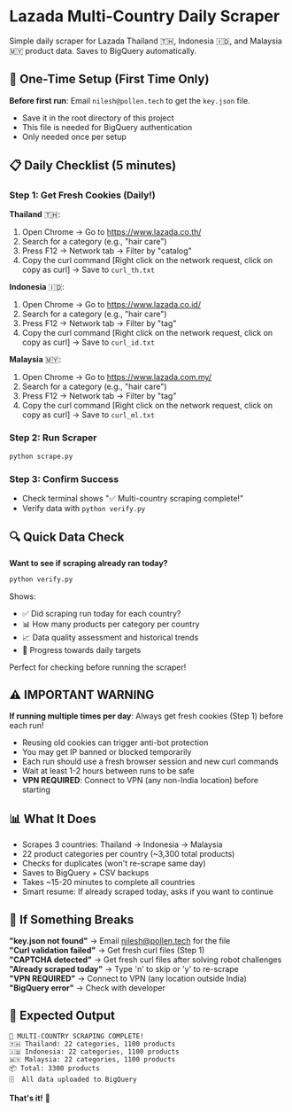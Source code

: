 # Lazada Multi-Country Daily Scraper

Simple daily scraper for Lazada Thailand 🇹🇭, Indonesia 🇮🇩, and Malaysia 🇲🇾 product data. Saves to BigQuery automatically.

## 🔧 One-Time Setup (First Time Only)

**Before first run**: Email `nilesh@pollen.tech` to get the `key.json` file.
- Save it in the root directory of this project
- This file is needed for BigQuery authentication
- Only needed once per setup

## 📋 Daily Checklist (5 minutes)

### Step 1: Get Fresh Cookies (Daily!)

**Thailand** 🇹🇭:
1. Open Chrome → Go to https://www.lazada.co.th/
2. Search for a category (e.g., "hair care")
3. Press F12 → Network tab → Filter by "catalog"
4. Copy the curl command [Right click on the network request, click on copy as curl] → Save to `curl_th.txt`

**Indonesia** 🇮🇩:
1. Open Chrome → Go to https://www.lazada.co.id/
2. Search for a category (e.g., "hair care") 
3. Press F12 → Network tab → Filter by "tag"
4. Copy the curl command [Right click on the network request, click on copy as curl] → Save to `curl_id.txt`

**Malaysia** 🇲🇾:
1. Open Chrome → Go to https://www.lazada.com.my/
2. Search for a category (e.g., "hair care")
3. Press F12 → Network tab → Filter by "tag" 
4. Copy the curl command [Right click on the network request, click on copy as curl] → Save to `curl_ml.txt`

### Step 2: Run Scraper
```bash
python scrape.py
```

### Step 3: Confirm Success
- Check terminal shows "✅ Multi-country scraping complete!"
- Verify data with `python verify.py`

## 🔍 Quick Data Check

**Want to see if scraping already ran today?**
```bash
python verify.py
```

Shows:
- ✅ Did scraping run today for each country?
- 📊 How many products per category per country
- 📈 Data quality assessment and historical trends
- 🎯 Progress towards daily targets

Perfect for checking before running the scraper!

## ⚠️ IMPORTANT WARNING

**If running multiple times per day**: Always get fresh cookies (Step 1) before each run!

- Reusing old cookies can trigger anti-bot protection
- You may get IP banned or blocked temporarily  
- Each run should use a fresh browser session and new curl commands
- Wait at least 1-2 hours between runs to be safe
- **VPN REQUIRED**: Connect to VPN (any non-India location) before starting

## 📊 What It Does

- Scrapes 3 countries: Thailand → Indonesia → Malaysia
- 22 product categories per country (~3,300 total products)
- Checks for duplicates (won't re-scrape same day)
- Saves to BigQuery + CSV backups
- Takes ~15-20 minutes to complete all countries
- Smart resume: If already scraped today, asks if you want to continue

## 🚨 If Something Breaks

**"key.json not found"** → Email nilesh@pollen.tech for the file  
**"Curl validation failed"** → Get fresh curl files (Step 1)  
**"CAPTCHA detected"** → Get fresh curl files after solving robot challenges  
**"Already scraped today"** → Type 'n' to skip or 'y' to re-scrape  
**"VPN REQUIRED"** → Connect to VPN (any location outside India)  
**"BigQuery error"** → Check with developer

## 🎯 Expected Output

```
🎉 MULTI-COUNTRY SCRAPING COMPLETE!
🇹🇭 Thailand: 22 categories, 1100 products
🇮🇩 Indonesia: 22 categories, 1100 products  
🇲🇾 Malaysia: 22 categories, 1100 products
📦 Total: 3300 products
🗄️  All data uploaded to BigQuery
```

**That's it!** 🚀 